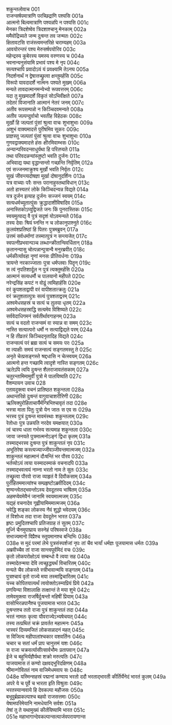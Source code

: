 शकुन्तलोवाच	001  
राजन्सर्षपमात्राणि परच्छिद्राणि पश्यसि	001a  
आत्मनो बिल्वमात्राणि पश्यन्नपि न पश्यसि	001c  
मेनका त्रिदशेष्वेव त्रिदशाश्चानु मेनकाम्	002a  
ममैवोद्रिच्यते जन्म दुःषन्त तव जन्मतः	002c  
क्षितावटसि राजंस्त्वमन्तरिक्षे चराम्यहम्	003a  
आवयोरन्तरं पश्य मेरुसर्षपयोरिव	003c  
महेन्द्रस्य कुबेरस्य यमस्य वरुणस्य च	004a  
भवनान्यनुसंयामि प्रभावं पश्य मे नृप	004c  
सत्यश्चापि प्रवादोऽयं यं प्रवक्ष्यामि तेऽनघ	005a  
निदर्शनार्थं न द्वेषात्तच्छ्रुत्वा क्षन्तुमर्हसि	005c  
विरूपो यावदादर्शे नात्मनः पश्यते मुखम्	006a  
मन्यते तावदात्मानमन्येभ्यो रूपवत्तरम्	006c  
यदा तु मुखमादर्शे विकृतं सोऽभिवीक्षते	007a  
तदेतरं विजानाति आत्मानं नेतरं जनम्	007c  
अतीव रूपसम्पन्नो न किञ्चिदवमन्यते	008a  
अतीव जल्पन्दुर्वाचो भवतीह विहेठकः	008c  
मूर्खो हि जल्पतां पुंसां श्रुत्वा वाचः शुभाशुभाः	009a  
अशुभं वाक्यमादत्ते पुरीषमिव सूकरः	009c  
प्राज्ञस्तु जल्पतां पुंसां श्रुत्वा वाचः शुभाशुभाः	010a  
गुणवद्वाक्यमादत्ते हंसः क्षीरमिवाम्भसः	010c  
अन्यान्परिवदन्साधुर्यथा हि परितप्यते	011a  
तथा परिवदन्नन्यांस्तुष्टो भवति दुर्जनः	011c  
अभिवाद्य यथा वृद्धान्सन्तो गच्छन्ति निर्वृतिम्	012a  
एवं सज्जनमाक्रुश्य मूर्खो भवति निर्वृतः	012c  
सुखं जीवन्त्यदोषज्ञा मूर्खा दोषानुदर्शिनः	013a  
यत्र वाच्याः परैः सन्तः परानाहुस्तथाविधान्	013c  
अतो हास्यतरं लोके किञ्चिदन्यन्न विद्यते	014a  
यत्र दुर्जन इत्याह दुर्जनः सज्जनं स्वयम्	014c  
सत्यधर्मच्युतात्पुंसः क्रुद्धादाशीविषादिव	015a  
अनास्तिकोऽप्युद्विजते जनः किं पुनरास्तिकः	015c  
स्वयमुत्पाद्य वै पुत्रं सदृशं योऽवमन्यते	016a  
तस्य देवाः श्रियं घ्नन्ति न च लोकानुपाश्नुते	016c  
कुलवंशप्रतिष्ठां हि पितरः पुत्रमब्रुवन्	017a  
उत्तमं सर्वधर्माणां तस्मात्पुत्रं न सन्त्यजेत्	017c  
स्वपत्नीप्रभवान्पञ्च लब्धान्क्रीतान्विवर्धितान्	018a  
कृतानन्यासु चोत्पन्नान्पुत्रान्वै मनुरब्रवीत्	018c  
धर्मकीर्त्यावहा नॄणां मनसः प्रीतिवर्धनाः	019a  
त्रायन्ते नरकाज्जाताः पुत्रा धर्मप्लवाः पितॄन्	019c  
स त्वं नृपतिशार्दूल न पुत्रं त्यक्तुमर्हसि	020a  
आत्मानं सत्यधर्मौ च पालयानो महीपते	020c  
नरेन्द्रसिंह कपटं न वोढुं त्वमिहार्हसि	020e  
वरं कूपशताद्वापी वरं वापीशतात्क्रतुः	021a  
वरं क्रतुशतात्पुत्रः सत्यं पुत्रशताद्वरम्	021c  
अश्वमेधसहस्रं च सत्यं च तुलया धृतम्	022a  
अश्वमेधसहस्राद्धि सत्यमेव विशिष्यते	022c  
सर्ववेदाधिगमनं सर्वतीर्थावगाहनम्	023a  
सत्यं च वदतो राजन्समं वा स्यान्न वा समम्	023c  
नास्ति सत्यात्परो धर्मो न सत्याद्विद्यते परम्	024a  
न हि तीव्रतरं किञ्चिदनृतादिह विद्यते	024c  
राजन्सत्यं परं ब्रह्म सत्यं च समयः परः	025a  
मा त्याक्षीः समयं राजन्सत्यं सङ्गतमस्तु ते	025c  
अनृते चेत्प्रसङ्गस्ते श्रद्दधासि न चेत्स्वयम्	026a  
आत्मनो हन्त गच्छामि त्वादृशे नास्ति सङ्गतम्	026c  
ऋतेऽपि त्वयि दुःषन्त शैलराजावतंसकाम्	027a  
चतुरन्तामिमामुर्वीं पुत्रो मे पालयिष्यति	027c  
वैशम्पायन उवाच	028  
एतावदुक्त्वा वचनं प्रातिष्ठत शकुन्तला	028a  
अथान्तरिक्षे दुःषन्तं वागुवाचाशरीरिणी	028c  
ऋत्विक्पुरोहिताचार्यैर्मन्त्रिभिश्चावृतं तदा	028e  
भस्त्रा माता पितुः पुत्रो येन जातः स एव सः	029a  
भरस्व पुत्रं दुःषन्त मावमंस्थाः शकुन्तलाम्	029c  
रेतोधाः पुत्र उन्नयति नरदेव यमक्षयात्	030a  
त्वं चास्य धाता गर्भस्य सत्यमाह शकुन्तला	030c  
जाया जनयते पुत्रमात्मनोऽङ्गं द्विधा कृतम्	031a  
तस्माद्भरस्व दुःषन्त पुत्रं शाकुन्तलं नृप	031c  
अभूतिरेषा कस्त्यज्याज्जीवञ्जीवन्तमात्मजम्	032a  
शाकुन्तलं महात्मानं दौःषन्तिं भर पौरव	032c  
भर्तव्योऽयं त्वया यस्मादस्माकं वचनादपि	033a  
तस्माद्भवत्वयं नाम्ना भरतो नाम ते सुतः	033c  
तच्छ्रुत्वा पौरवो राजा व्याहृतं वै दिवौकसाम्	034a  
पुरोहितममात्यांश्च सम्प्रहृष्टोऽब्रवीदिदम्	034c  
शृण्वन्त्वेतद्भवन्तोऽस्य देवदूतस्य भाषितम्	035a  
अहमप्येवमेवैनं जानामि स्वयमात्मजम्	035c  
यद्यहं वचनादेव गृह्णीयामिममात्मजम्	036a  
भवेद्धि शङ्का लोकस्य नैवं शुद्धो भवेदयम्	036c  
तं विशोध्य तदा राजा देवदूतेन भारत	037a  
हृष्टः प्रमुदितश्चापि प्रतिजग्राह तं सुतम्	037c  
मूर्ध्नि चैनमुपाघ्राय सस्नेहं परिषस्वजे	038a  
सभाज्यमानो विप्रैश्च स्तूयमानश्च बन्दिभिः	038c  
038e   स मुदं परमां लेभे पुत्रसंस्पर्शजां नृपः
तां चैव भार्यां धर्मज्ञः पूजयामास धर्मतः	039a  
अब्रवीच्चैव तां राजा सान्त्वपूर्वमिदं वचः	039c  
कृतो लोकपरोक्षोऽयं सम्बन्धो वै त्वया सह	040a  
तस्मादेतन्मया देवि त्वच्छुद्ध्यर्थं विचारितम्	040c  
मन्यते चैव लोकस्ते स्त्रीभावान्मयि सङ्गतम्	041a  
पुत्रश्चायं वृतो राज्ये मया तस्माद्विचारितम्	041c  
यच्च कोपितयात्यर्थं त्वयोक्तोऽस्म्यप्रियं प्रिये	042a  
प्रणयिन्या विशालाक्षि तत्क्षान्तं ते मया शुभे	042c  
तामेवमुक्त्वा राजर्षिर्दुःषन्तो महिषीं प्रियाम्	043a  
वासोभिरन्नपानैश्च पूजयामास भारत	043c  
दुःषन्तश्च ततो राजा पुत्रं शाकुन्तलं तदा	044a  
भरतं नामतः कृत्वा यौवराज्येऽभ्यषेचयत्	044c  
तस्य तत्प्रथितं चक्रं प्रावर्तत महात्मनः	045a  
भास्वरं दिव्यमजितं लोकसन्नादनं महत्	045c  
स विजित्य महीपालांश्चकार वशवर्तिनः	046a  
चचार च सतां धर्मं प्राप चानुत्तमं यशः	046c  
स राजा चक्रवर्त्यासीत्सार्वभौमः प्रतापवान्	047a  
ईजे च बहुभिर्यज्ञैर्यथा शक्रो मरुत्पतिः	047c  
याजयामास तं कण्वो दक्षवद्भूरिदक्षिणम्	048a  
श्रीमान्गोविततं नाम वाजिमेधमवाप सः	048c  
048e   यस्मिन्सहस्रं पद्मानां कण्वाय भरतो ददौ
भरताद्भारती कीर्तिर्येनेदं भारतं कुलम्	049a  
अपरे ये च पूर्वे च भारता इति विश्रुताः	049c  
भरतस्यान्ववाये हि देवकल्पा महौजसः	050a  
बभूवुर्ब्रह्मकल्पाश्च बहवो राजसत्तमाः	050c  
येषामपरिमेयानि नामधेयानि सर्वशः	051a  
तेषां तु ते यथामुख्यं कीर्तयिष्यामि भारत	051c  
051e   महाभागान्देवकल्पान्सत्यार्जवपरायणान्स
